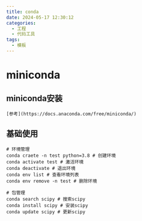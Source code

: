 ```yaml
---
title: conda
date: 2024-05-17 12:30:12
categories:
  - 工程
  - 代码工具
tags:
  - 模板
---
```


# miniconda
## miniconda安装
    [参考](https://docs.anaconda.com/free/miniconda/)
## 基础使用
```
# 环境管理
conda craete -n test python=3.8 # 创建环境
conda activate test # 激活环境
conda deactivate # 退出环境
conda env list # 查看环境列表
conda env remove -n test # 删除环境

# 包管理
conda search scipy # 搜索scipy
conda install scipy # 安装scipy
conda update scipy # 更新scipy
```